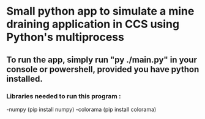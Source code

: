 # Small python app to simulate a mine draining application in CCS using Python's multiprocess  
  
## To run the app, simply run "py ./main.py" in your console or powershell, provided you have python installed.

### Libraries needed to run this program :  
-numpy (pip install numpy)
-colorama (pip install colorama)